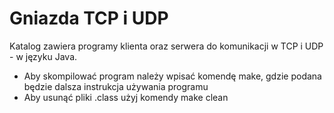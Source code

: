 # Gniazda TCP i UDP
Katalog zawiera programy klienta oraz serwera do komunikacji w TCP i UDP - w języku Java.
- Aby skompilować program należy wpisać komendę make, gdzie podana będzie dalsza instrukcja używania programu
- Aby usunąć pliki .class użyj komendy make clean

